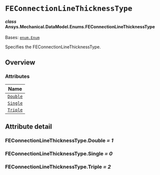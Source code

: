 # `FEConnectionLineThicknessType`

<a id="ansys.mechanical.stubs.v242.Ansys.Mechanical.DataModel.Enums.FEConnectionLineThicknessType"></a>

#### *class* Ansys.Mechanical.DataModel.Enums.FEConnectionLineThicknessType

Bases: [`enum.Enum`](https://docs.python.org/3/library/enum.html#enum.Enum)

Specifies the FEConnectionLineThicknessType.

<!-- !! processed by numpydoc !! -->

<a id="overview"></a>

## Overview

### Attributes

| Name |
| ----------------------------------------------------- |
| [`Double`](#FEConnectionLineThicknessType.Double) |
| [`Single`](#FEConnectionLineThicknessType.Single) |
| [`Triple`](#FEConnectionLineThicknessType.Triple) |

<a id="attribute-detail"></a>

## Attribute detail

<a id="FEConnectionLineThicknessType.Double"></a>

### FEConnectionLineThicknessType.Double *= 1*

<a id="FEConnectionLineThicknessType.Single"></a>

### FEConnectionLineThicknessType.Single *= 0*

<a id="FEConnectionLineThicknessType.Triple"></a>

### FEConnectionLineThicknessType.Triple *= 2*


